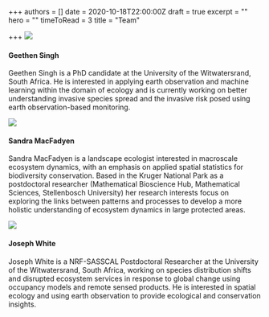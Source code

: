 +++
authors = []
date = 2020-10-18T22:00:00Z
draft = true
excerpt = ""
hero = ""
timeToRead = 3
title = "Team"

+++
![](/images/my_pic.jpg)

#### Geethen Singh

Geethen Singh is a PhD candidate at the University of the Witwatersrand, South Africa. He is interested in applying earth observation and machine learning within the domain of ecology and is currently working on better understanding invasive species spread and the invasive risk posed using earth observation-based monitoring.

![](/images/smf.jpg)

#### Sandra MacFadyen

Sandra MacFadyen is a landscape ecologist interested in macroscale ecosystem dynamics, with an emphasis on applied spatial statistics for biodiversity conservation. Based in the Kruger National Park as a postdoctoral researcher (Mathematical Bioscience Hub, Mathematical Sciences, Stellenbosch University) her research interests focus on exploring the links between patterns and processes to develop a more holistic understanding of ecosystem dynamics in large protected areas.

![](/images/jw.jpg)

#### Joseph White

Joseph White is a NRF-SASSCAL Postdoctoral Researcher at the University of the Witwatersrand, South Africa, working on species distribution shifts and disrupted ecosystem services in response to global change using occupancy models and remote sensed products. He is interested in spatial ecology and using earth observation to provide ecological and conservation insights.